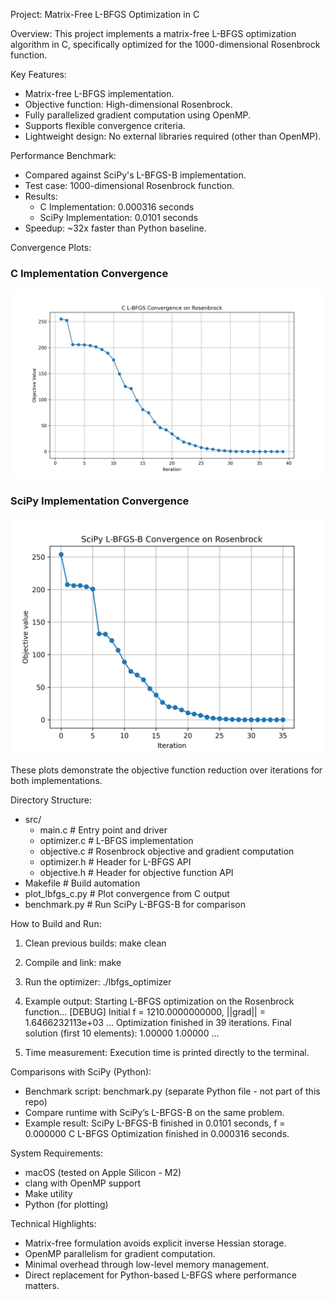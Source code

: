 Project: Matrix-Free L-BFGS Optimization in C

Overview:
This project implements a matrix-free L-BFGS optimization algorithm in C, specifically optimized for the 1000-dimensional Rosenbrock function.

Key Features:
- Matrix-free L-BFGS implementation.
- Objective function: High-dimensional Rosenbrock.
- Fully parallelized gradient computation using OpenMP.
- Supports flexible convergence criteria.
- Lightweight design: No external libraries required (other than OpenMP).

Performance Benchmark:
- Compared against SciPy's L-BFGS-B implementation.
- Test case: 1000-dimensional Rosenbrock function.
- Results:
    - C Implementation: 0.000316 seconds
    - SciPy Implementation: 0.0101 seconds
- Speedup: ~32x faster than Python baseline.

Convergence Plots:
### C Implementation Convergence
![C L-BFGS Convergence](c_lbfgs_convergence.png)

### SciPy Implementation Convergence
![SciPy L-BFGS Convergence](python_lbfgs_convergence.png)

These plots demonstrate the objective function reduction over iterations for both implementations.

Directory Structure:
- src/
    - main.c          # Entry point and driver
    - optimizer.c     # L-BFGS implementation
    - objective.c     # Rosenbrock objective and gradient computation
    - optimizer.h     # Header for L-BFGS API
    - objective.h     # Header for objective function API
- Makefile            # Build automation
- plot_lbfgs_c.py      # Plot convergence from C output
- benchmark.py         # Run SciPy L-BFGS-B for comparison

How to Build and Run:
1. Clean previous builds:
    make clean

2. Compile and link:
    make

3. Run the optimizer:
    ./lbfgs_optimizer

4. Example output:
    Starting L-BFGS optimization on the Rosenbrock function...
    [DEBUG] Initial f = 1210.0000000000, ||grad|| = 1.6466232113e+03
    ...
    Optimization finished in 39 iterations.
    Final solution (first 10 elements): 1.00000 1.00000 ...

5. Time measurement:
    Execution time is printed directly to the terminal.

Comparisons with SciPy (Python):
- Benchmark script: benchmark.py (separate Python file - not part of this repo)
- Compare runtime with SciPy’s L-BFGS-B on the same problem.
- Example result:
    SciPy L-BFGS-B finished in 0.0101 seconds, f = 0.000000
    C L-BFGS Optimization finished in 0.000316 seconds.

System Requirements:
- macOS (tested on Apple Silicon - M2)
- clang with OpenMP support
- Make utility
- Python (for plotting)

Technical Highlights:
- Matrix-free formulation avoids explicit inverse Hessian storage.
- OpenMP parallelism for gradient computation.
- Minimal overhead through low-level memory management.
- Direct replacement for Python-based L-BFGS where performance matters.

